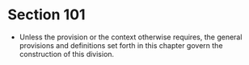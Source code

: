 # Section 101

- Unless the provision or the context otherwise requires, the general provisions and definitions set forth in this chapter govern the construction of this division.